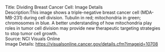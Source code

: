 Title: Dividing Breast Cancer Cell: Image Details\
Description:This image shows a triple-negative breast cancer cell (MDA-MB-231) during cell division. Tubulin in red; mitochondria in green; chromosomes in blue. A better understanding of how mitochondria play roles in tumor cell division may provide new therapeutic targeting strategies to stop tumor cell growth.\
Source: NCI Visuals Online\
Image Details: https://visualsonline.cancer.gov/details.cfm?imageid=10708